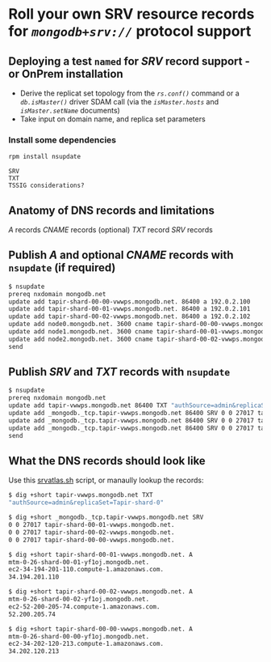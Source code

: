 # Roll your own SRV resource records for _`mongodb+srv://`_ protocol support

## Deploying a test `named` for *SRV* record support - or OnPrem installation

- Derive the replicat set topology from the  _`rs.conf()`_ command or a _`db.isMaster()`_ driver SDAM call (via the _`isMaster.hosts`_ and _`isMaster.setName`_ documents)
- Take input on domain name, and replica set parameters

### Install some dependencies

```bash
rpm install nsupdate
```

```text
SRV
TXT
TSSIG considerations?
```

## Anatomy of DNS records and limitations

*A* records
*CNAME* records (optional)
*TXT* record
*SRV* records

## Publish *A* and optional *CNAME* records with `nsupdate` (if required)

```bash
$ nsupdate
prereq nxdomain mongodb.net
update add tapir-shard-00-00-vwwps.mongodb.net. 86400 a 192.0.2.100
update add tapir-shard-00-01-vwwps.mongodb.net. 86400 a 192.0.2.101
update add tapir-shard-00-02-vwwps.mongodb.net. 86400 a 192.0.2.102
update add node0.mongodb.net. 3600 cname tapir-shard-00-00-vwwps.mongodb.net.
update add node1.mongodb.net. 3600 cname tapir-shard-00-01-vwwps.mongodb.net.
update add node2.mongodb.net. 3600 cname tapir-shard-00-02-vwwps.mongodb.net.
send
```

## Publish *SRV* and *TXT* records with `nsupdate`

```bash
$ nsupdate
prereq nxdomain mongodb.net
update add tapir-vwwps.mongodb.net 86400 TXT "authSource=admin&replicaSet=Tapir-shard-0"
update add _mongodb._tcp.tapir-vwwps.mongodb.net 86400 SRV 0 0 27017 tapir-shard-00-00-vwwps.mongodb.net.
update add _mongodb._tcp.tapir-vwwps.mongodb.net 86400 SRV 0 0 27017 tapir-shard-00-01-vwwps.mongodb.net.
update add _mongodb._tcp.tapir-vwwps.mongodb.net 86400 SRV 0 0 27017 tapir-shard-00-02-vwwps.mongodb.net.
send
```

## What the DNS records should look like

Use this [srvatlas.sh](src/srvatlas.sh) script, or manaully lookup the records:

```bash
$ dig +short tapir-vwwps.mongodb.net TXT
"authSource=admin&replicaSet=Tapir-shard-0"

$ dig +short _mongodb._tcp.tapir-vwwps.mongodb.net SRV
0 0 27017 tapir-shard-00-01-vwwps.mongodb.net.
0 0 27017 tapir-shard-00-02-vwwps.mongodb.net.
0 0 27017 tapir-shard-00-00-vwwps.mongodb.net.

$ dig +short tapir-shard-00-01-vwwps.mongodb.net. A
mtm-0-26-shard-00-01-yf1oj.mongodb.net.
ec2-34-194-201-110.compute-1.amazonaws.com.
34.194.201.110

$ dig +short tapir-shard-00-02-vwwps.mongodb.net. A
mtm-0-26-shard-00-02-yf1oj.mongodb.net.
ec2-52-200-205-74.compute-1.amazonaws.com.
52.200.205.74

$ dig +short tapir-shard-00-00-vwwps.mongodb.net. A
mtm-0-26-shard-00-00-yf1oj.mongodb.net.
ec2-34-202-120-213.compute-1.amazonaws.com.
34.202.120.213
```
